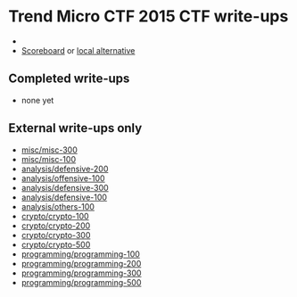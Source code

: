 # Trend Micro CTF 2015 CTF write-ups

* <TODO>
* [Scoreboard](https://ctf.trendmicro.co.jp/ranking.html) or [local alternative](score.txt)

## Completed write-ups

* none yet

## External write-ups only

* [misc/misc-300](misc/misc-300)
* [misc/misc-100](misc/misc-100)
* [analysis/defensive-200](analysis/defensive-200)
* [analysis/offensive-100](analysis/offensive-100)
* [analysis/defensive-300](analysis/defensive-300)
* [analysis/defensive-100](analysis/defensive-100)
* [analysis/others-100](analysis/others-100)
* [crypto/crypto-100](crypto/crypto-100)
* [crypto/crypto-200](crypto/crypto-200)
* [crypto/crypto-300](crypto/crypto-300)
* [crypto/crypto-500](crypto/crypto-500)
* [programming/programming-100](programming/programming-100)
* [programming/programming-200](programming/programming-200)
* [programming/programming-300](programming/programming-300)
* [programming/programming-500](programming/programming-500)
